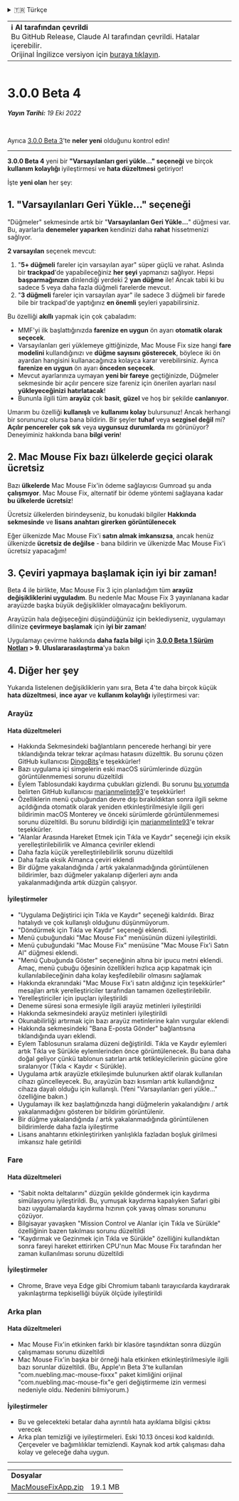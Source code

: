 <details>
<summary>🇹🇷 Türkçe</summary>

[🇬🇧 English (GitHub Release)](https://github.com/noah-nuebling/mac-mouse-fix/releases/tag/3.0.0-Beta-4)\
[🇦🇩 Català](https://redirect.macmousefix.com/?target=mmf-release&tag=3.0.0-Beta-4&locale=ca)\
[🇩🇪 Deutsch](https://redirect.macmousefix.com/?target=mmf-release&tag=3.0.0-Beta-4&locale=de)\
[🇪🇸 Español](https://redirect.macmousefix.com/?target=mmf-release&tag=3.0.0-Beta-4&locale=es)\
[🇫🇷 Français](https://redirect.macmousefix.com/?target=mmf-release&tag=3.0.0-Beta-4&locale=fr)\
[🇮🇩 Indonesia](https://redirect.macmousefix.com/?target=mmf-release&tag=3.0.0-Beta-4&locale=id)\
[🇮🇹 Italiano](https://redirect.macmousefix.com/?target=mmf-release&tag=3.0.0-Beta-4&locale=it)\
[🇭🇺 Magyar](https://redirect.macmousefix.com/?target=mmf-release&tag=3.0.0-Beta-4&locale=hu)\
[🇳🇱 Nederlands](https://redirect.macmousefix.com/?target=mmf-release&tag=3.0.0-Beta-4&locale=nl)\
[🇵🇱 Polski](https://redirect.macmousefix.com/?target=mmf-release&tag=3.0.0-Beta-4&locale=pl)\
[🇧🇷 Português (Brasil)](https://redirect.macmousefix.com/?target=mmf-release&tag=3.0.0-Beta-4&locale=pt-BR)\
[🇵🇹 Português (Portugal)](https://redirect.macmousefix.com/?target=mmf-release&tag=3.0.0-Beta-4&locale=pt-PT)\
[🇷🇴 Română](https://redirect.macmousefix.com/?target=mmf-release&tag=3.0.0-Beta-4&locale=ro)\
[🇸🇪 Svenska](https://redirect.macmousefix.com/?target=mmf-release&tag=3.0.0-Beta-4&locale=sv)\
[🇻🇳 Tiếng Việt](https://redirect.macmousefix.com/?target=mmf-release&tag=3.0.0-Beta-4&locale=vi)\
**🇹🇷 Türkçe**\
[🇨🇿 Čeština](https://redirect.macmousefix.com/?target=mmf-release&tag=3.0.0-Beta-4&locale=cs)\
[🇬🇷 Ελληνικά](https://redirect.macmousefix.com/?target=mmf-release&tag=3.0.0-Beta-4&locale=el)\
[🇷🇺 Русский](https://redirect.macmousefix.com/?target=mmf-release&tag=3.0.0-Beta-4&locale=ru)\
[🇺🇦 Українська](https://redirect.macmousefix.com/?target=mmf-release&tag=3.0.0-Beta-4&locale=uk)\
[🇮🇱 עברית](https://redirect.macmousefix.com/?target=mmf-release&tag=3.0.0-Beta-4&locale=he)\
[🇸🇦 العربية](https://redirect.macmousefix.com/?target=mmf-release&tag=3.0.0-Beta-4&locale=ar)\
[🇮🇳 हिन्दी](https://redirect.macmousefix.com/?target=mmf-release&tag=3.0.0-Beta-4&locale=hi)\
[🇹🇭 ไทย](https://redirect.macmousefix.com/?target=mmf-release&tag=3.0.0-Beta-4&locale=th)\
[🇨🇳 中文 (简体)](https://redirect.macmousefix.com/?target=mmf-release&tag=3.0.0-Beta-4&locale=zh-Hans)\
[🇨🇳 中文 (繁體)](https://redirect.macmousefix.com/?target=mmf-release&tag=3.0.0-Beta-4&locale=zh-Hant)\
[🇭🇰 中文（香港)](https://redirect.macmousefix.com/?target=mmf-release&tag=3.0.0-Beta-4&locale=zh-HK)\
[🇯🇵 日本語](https://redirect.macmousefix.com/?target=mmf-release&tag=3.0.0-Beta-4&locale=ja)\
[🇰🇷 한국어](https://redirect.macmousefix.com/?target=mmf-release&tag=3.0.0-Beta-4&locale=ko)\
[Help translate Mac Mouse Fix to different languages!](https://github.com/noah-nuebling/mac-mouse-fix/discussions/731)
</details>
<table align=><td>
<b>ℹ️ AI tarafından çevrildi</b><br>
Bu GitHub Release, Claude AI tarafından çevrildi. Hatalar içerebilir.<br>
Orijinal İngilizce versiyon için <a href="https://github.com/noah-nuebling/mac-mouse-fix/releases/tag/3.0.0-Beta-4">buraya tıklayın</a>.
</td></table>

<table></table>

# 3.0.0 Beta 4
***Yayın Tarihi:** 19 Eki 2022*

<br>

Ayrıca [3.0.0 Beta 3](https://redirect.macmousefix.com/?target=mmf-release&tag=3.0.0-Beta-3&locale=tr)'te **neler yeni** olduğunu kontrol edin!

---

**3.0.0 Beta 4** yeni bir **"Varsayılanları geri yükle..." seçeneği** ve birçok **kullanım kolaylığı** iyileştirmesi ve **hata düzeltmesi** getiriyor!

İşte **yeni olan** her şey:

## 1. "Varsayılanları Geri Yükle..." seçeneği

"Düğmeler" sekmesinde artık bir "**Varsayılanları Geri Yükle...**" düğmesi var.
Bu, ayarlarla **denemeler yaparken** kendinizi daha **rahat** hissetmenizi sağlıyor.

**2 varsayılan** seçenek mevcut:

1. "**5+ düğmeli** fareler için varsayılan ayar" süper güçlü ve rahat. Aslında bir **trackpad**'de yapabileceğiniz **her şeyi** yapmanızı sağlıyor. Hepsi **başparmağınızın** dinlendiği yerdeki 2 **yan düğme** ile! Ancak tabii ki bu sadece 5 veya daha fazla düğmeli farelerde mevcut.
2. "**3 düğmeli** fareler için varsayılan ayar" ile sadece 3 düğmeli bir farede bile bir trackpad'de yaptığınız **en önemli** şeyleri yapabilirsiniz.

Bu özelliği **akıllı** yapmak için çok çabaladım:

- MMF'yi ilk başlattığınızda **farenize en uygun** ön ayarı **otomatik olarak seçecek**.
- Varsayılanları geri yüklemeye gittiğinizde, Mac Mouse Fix size hangi **fare modelini** kullandığınızı ve **düğme sayısını** **gösterecek**, böylece iki ön ayardan hangisini kullanacağınıza kolayca karar verebilirsiniz. Ayrıca **farenize en uygun** ön ayarı **önceden seçecek**.
- Mevcut ayarlarınıza uymayan **yeni bir fareye** geçtiğinizde, Düğmeler sekmesinde bir açılır pencere size fareniz için önerilen ayarları nasıl **yükleyeceğinizi** **hatırlatacak**!
- Bununla ilgili tüm **arayüz** çok **basit**, **güzel** ve hoş bir şekilde **canlanıyor**.

Umarım bu özelliği **kullanışlı** ve **kullanımı kolay** bulursunuz! Ancak herhangi bir sorununuz olursa bana bildirin.
Bir şeyler **tuhaf** veya **sezgisel değil** mi? **Açılır pencereler** **çok sık** veya **uygunsuz durumlarda** mı görünüyor? Deneyiminiz hakkında bana **bilgi verin**!

## 2. Mac Mouse Fix bazı ülkelerde geçici olarak ücretsiz

Bazı **ülkelerde** Mac Mouse Fix'in ödeme sağlayıcısı Gumroad şu anda **çalışmıyor**.
Mac Mouse Fix, alternatif bir ödeme yöntemi sağlayana kadar **bu ülkelerde** **ücretsiz**!

Ücretsiz ülkelerden birindeyseniz, bu konudaki bilgiler **Hakkında sekmesinde** ve **lisans anahtarı girerken** **görüntülenecek**

Eğer ülkenizde Mac Mouse Fix'i **satın almak imkansızsa**, ancak henüz ülkenizde **ücretsiz de değilse** - bana bildirin ve ülkenizde Mac Mouse Fix'i ücretsiz yapacağım!

## 3. Çeviri yapmaya başlamak için iyi bir zaman!

Beta 4 ile birlikte, Mac Mouse Fix 3 için planladığım tüm **arayüz değişikliklerini uyguladım**. Bu nedenle Mac Mouse Fix 3 yayınlanana kadar arayüzde başka büyük değişiklikler olmayacağını bekliyorum.

Arayüzün hala değişeceğini düşündüğünüz için beklediyseniz, uygulamayı dilinize **çevirmeye başlamak** için **iyi bir zaman**!

Uygulamayı çevirme hakkında **daha fazla bilgi** için **[3.0.0 Beta 1 Sürüm Notları](https://redirect.macmousefix.com/?target=mmf-release&tag=3.0.0-Beta-1.1&locale=tr) > 9. Uluslararasılaştırma**'ya bakın

## 4. Diğer her şey

Yukarıda listelenen değişikliklerin yanı sıra, Beta 4'te daha birçok küçük **hata düzeltmesi**, **ince ayar** ve **kullanım kolaylığı** iyileştirmesi var:

### Arayüz

#### Hata düzeltmeleri

- Hakkında Sekmesindeki bağlantıların pencerede herhangi bir yere tıklandığında tekrar tekrar açılması hatasını düzelttik. Bu sorunu çözen GitHub kullanıcısı [DingoBits](https://github.com/DingoBits)'e teşekkürler!
- Bazı uygulama içi simgelerin eski macOS sürümlerinde düzgün görüntülenmemesi sorunu düzeltildi
- Eylem Tablosundaki kaydırma çubukları gizlendi. Bu sorunu [bu yorumda](https://github.com/noah-nuebling/mac-mouse-fix/discussions/366#discussioncomment-3728994) belirten GitHub kullanıcısı [marianmelinte93](https://github.com/marianmelinte93)'e teşekkürler!
- Özelliklerin menü çubuğundan devre dışı bırakıldıktan sonra ilgili sekme açıldığında otomatik olarak yeniden etkinleştirilmesiyle ilgili geri bildirimin macOS Monterey ve önceki sürümlerde görüntülenmemesi sorunu düzeltildi. Bu sorunu bildirdiği için [marianmelinte93](https://github.com/marianmelinte93)'e tekrar teşekkürler.
- "Alanlar Arasında Hareket Etmek için Tıkla ve Kaydır" seçeneği için eksik yerelleştirilebilirlik ve Almanca çeviriler eklendi
- Daha fazla küçük yerelleştirilebilirlik sorunu düzeltildi
- Daha fazla eksik Almanca çeviri eklendi
- Bir düğme yakalandığında / artık yakalanmadığında görüntülenen bildirimler, bazı düğmeler yakalanıp diğerleri aynı anda yakalanmadığında artık düzgün çalışıyor.

#### İyileştirmeler

- "Uygulama Değiştirici için Tıkla ve Kaydır" seçeneği kaldırıldı. Biraz hatalıydı ve çok kullanışlı olduğunu düşünmüyorum.
- "Döndürmek için Tıkla ve Kaydır" seçeneği eklendi.
- Menü çubuğundaki "Mac Mouse Fix" menüsünün düzeni iyileştirildi.
- Menü çubuğundaki "Mac Mouse Fix" menüsüne "Mac Mouse Fix'i Satın Al" düğmesi eklendi.
- "Menü Çubuğunda Göster" seçeneğinin altına bir ipucu metni eklendi. Amaç, menü çubuğu öğesinin özellikleri hızlıca açıp kapatmak için kullanılabileceğinin daha kolay keşfedilebilir olmasını sağlamak
- Hakkında ekranındaki "Mac Mouse Fix'i satın aldığınız için teşekkürler" mesajları artık yerelleştiriciler tarafından tamamen özelleştirilebilir.
- Yerelleştiriciler için ipuçları iyileştirildi
- Deneme süresi sona ermesiyle ilgili arayüz metinleri iyileştirildi
- Hakkında sekmesindeki arayüz metinleri iyileştirildi
- Okunabilirliği artırmak için bazı arayüz metinlerine kalın vurgular eklendi
- Hakkında sekmesindeki "Bana E-posta Gönder" bağlantısına tıklandığında uyarı eklendi.
- Eylem Tablosunun sıralama düzeni değiştirildi. Tıkla ve Kaydır eylemleri artık Tıkla ve Sürükle eylemlerinden önce görüntülenecek. Bu bana daha doğal geliyor çünkü tablonun satırları artık tetikleyicilerinin gücüne göre sıralanıyor (Tıkla < Kaydır < Sürükle).
- Uygulama artık arayüzle etkileşimde bulunurken aktif olarak kullanılan cihazı güncelleyecek. Bu, arayüzün bazı kısımları artık kullandığınız cihaza dayalı olduğu için kullanışlı. (Yeni "Varsayılanları geri yükle..." özelliğine bakın.)
- Uygulamayı ilk kez başlattığınızda hangi düğmelerin yakalandığını / artık yakalanmadığını gösteren bir bildirim görüntülenir.
- Bir düğme yakalandığında / artık yakalanmadığında görüntülenen bildirimlerde daha fazla iyileştirme
- Lisans anahtarını etkinleştirirken yanlışlıkla fazladan boşluk girilmesi imkansız hale getirildi

### Fare

#### Hata düzeltmeleri

- "Sabit nokta deltalarını" düzgün şekilde göndermek için kaydırma simülasyonu iyileştirildi. Bu, yumuşak kaydırma kapalıyken Safari gibi bazı uygulamalarda kaydırma hızının çok yavaş olması sorununu çözüyor.
- Bilgisayar yavaşken "Mission Control ve Alanlar için Tıkla ve Sürükle" özelliğinin bazen takılması sorunu düzeltildi
- "Kaydırmak ve Gezinmek için Tıkla ve Sürükle" özelliğini kullandıktan sonra fareyi hareket ettirirken CPU'nun Mac Mouse Fix tarafından her zaman kullanılması sorunu düzeltildi

#### İyileştirmeler

- Chrome, Brave veya Edge gibi Chromium tabanlı tarayıcılarda kaydırarak yakınlaştırma tepkiselliği büyük ölçüde iyileştirildi

### Arka plan

#### Hata düzeltmeleri

- Mac Mouse Fix'in etkinken farklı bir klasöre taşındıktan sonra düzgün çalışmaması sorunu düzeltildi
- Mac Mouse Fix'in başka bir örneği hala etkinken etkinleştirilmesiyle ilgili bazı sorunlar düzeltildi. (Bu, Apple'ın Beta 3'te kullanılan "com.nuebling.mac-mouse-fixxx" paket kimliğini orijinal "com.nuebling.mac-mouse-fix"e geri değiştirmeme izin vermesi nedeniyle oldu. Nedenini bilmiyorum.)

#### İyileştirmeler

- Bu ve gelecekteki betalar daha ayrıntılı hata ayıklama bilgisi çıktısı verecek
- Arka plan temizliği ve iyileştirmeleri. Eski 10.13 öncesi kod kaldırıldı. Çerçeveler ve bağımlılıklar temizlendi. Kaynak kod artık çalışması daha kolay ve geleceğe daha uygun.

---

<table align="start">
<tr>
    <td colspan=2>
        <b>Dosyalar</b>
    </td>
</tr>
<tr>
    <td><a href="https://github.com/noah-nuebling/mac-mouse-fix/releases/download/3.0.0-Beta-4/MacMouseFixApp.zip">MacMouseFixApp.zip</a></td>
    <td>19.1 MB</td>
</tr>
</table>